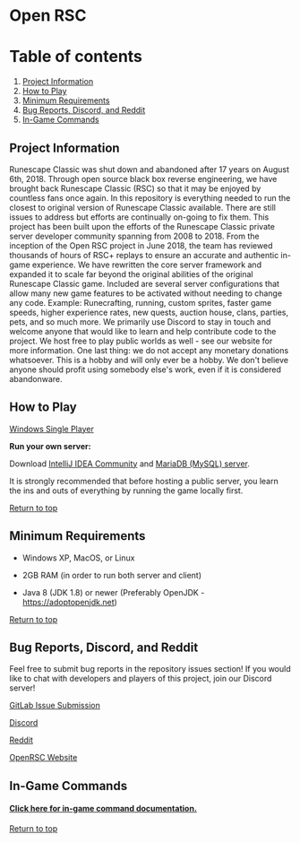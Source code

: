 # Open RSC

# Table of contents <a name="top"></a>
1. [Project Information](#general)
2. [How to Play](#play)
3. [Minimum Requirements](#requirements)
4. [Bug Reports, Discord, and Reddit](#bugs)
5. [In-Game Commands](#commands)

## Project Information<a name="general"></a>
Runescape Classic was shut down and abandoned after 17 years on August 6th, 2018. Through open source black box reverse engineering, we have brought back Runescape Classic (RSC) so that it may be enjoyed by countless fans once again. In this repository is everything needed to run the closest to original version of Runescape Classic available. There are still issues to address but efforts are continually on-going to fix them. This project has been built upon the efforts of the Runescape Classic private server developer community spanning from 2008 to 2018. From the inception of the Open RSC project in June 2018, the team has reviewed thousands of hours of RSC+ replays to ensure an accurate and authentic in-game experience. We have rewritten the core server framework and expanded it to scale far beyond the original abilities of the original Runescape Classic game. Included are several server configurations that allow many new game features to be activated without needing to change any code. Example: Runecrafting, running, custom sprites, faster game speeds, higher experience rates, new quests, auction house, clans, parties, pets, and so much more. We primarily use Discord to stay in touch and welcome anyone that would like to learn and help contribute code to the project. We host free to play public worlds as well - see our website for more information. One last thing: we do not accept any monetary donations whatsoever. This is a hobby and will only ever be a hobby. We don't believe anyone should profit using somebody else's work, even if it is considered abandonware.


## How to Play<a name="play"></a>
<a href="https://gitlab.openrsc.com/open-rsc/Single-Player">Windows Single Player</a>

<b>Run your own server:</b>

Download <a href="https://www.jetbrains.com/idea/download/#section=mac">IntelliJ IDEA Community</a> and <a href="https://downloads.mariadb.org/">MariaDB (MySQL) server</a>.

It is strongly recommended that before hosting a public server, you learn the ins and outs of everything by running the game locally first.


[Return to top](#top)


## Minimum Requirements<a name="requirements"></a>

* Windows XP, MacOS, or Linux

* 2GB RAM (in order to run both server and client)

* Java 8 (JDK 1.8) or newer (Preferably OpenJDK - <a href="https://adoptopenjdk.net">https://adoptopenjdk.net</a>)

[Return to top](#top)


## Bug Reports, Discord, and Reddit<a name="bugs"></a>
Feel free to submit bug reports in the repository issues section! If you would like to chat with developers and players of this project, join our Discord server!

<a href="https://gitlab.openrsc.com/open-rsc/Game/issues">GitLab Issue Submission</a>

<a href="https://discordapp.com/invite/94vVKND">Discord</a>

<a href="https://www.reddit.com/r/openrsc">Reddit</a>

<a href="https://openrsc.com">OpenRSC Website</a>


## In-Game Commands<a name="commands"></a>

#### <a href="https://gitlab.openrsc.com/open-rsc/Game/blob/3.0.0/Commands.md">Click here for in-game command documentation.</a>

[Return to top](#top)

